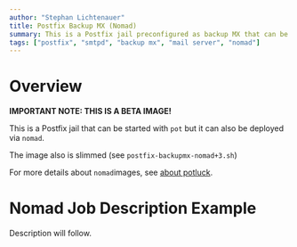 ```yaml
---
author: "Stephan Lichtenauer"
title: Postfix Backup MX (Nomad)
summary: This is a Postfix jail preconfigured as backup MX that can be deployed via nomad.
tags: ["postfix", "smtpd", "backup mx", "mail server", "nomad"]
---
```


# Overview

**IMPORTANT NOTE: THIS IS A BETA IMAGE!**

This is a Postfix jail that can be started with ```pot``` but it can also be deployed via ```nomad```.

The image also is slimmed (see ```postfix-backupmx-nomad+3.sh```)

For more details about ```nomad```images, see [about potluck](https://potluck.honeyguide.net/micro/about-potluck/).

# Nomad Job Description Example

Description will follow.